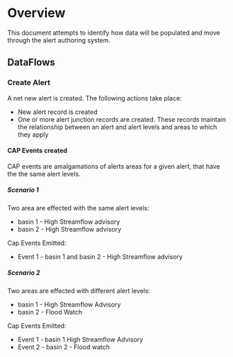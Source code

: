 # Overview

This document attempts to identify how data will be populated and move through
the alert authoring system.

## DataFlows

### Create Alert

A net new alert is created.  The following actions take place:

* New alert record is created
* One or more alert junction records are created.  These records maintain the
  relationship between an alert and alert levels and areas to which they apply

#### CAP Events created

CAP events are amalgamations of alerts areas for a given alert, that have the
the same alert levels.

##### Scenario 1

Two area are effected with the same alert levels:
* basin 1 - High Streamflow advisory
* basin 2 - High Streamflow advisory

Cap Events Emitted:
* Event 1 - basin 1 and basin 2 - High Streamflow advisory


##### Scenario 2

Two areas are effected with different alert levels:
* basin 1 - High Streamflow Advisory
* basin 2 - Flood Watch

Cap Events Emitted:
* Event 1 - basin 1 High Streamflow Advisory
* Event 2 - basin 2 - Flood watch

